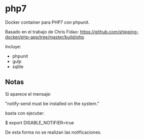 # php7
Docker container para PHP7 con phpunit.

Basado en el trabajo de Chris Fidao:
https://github.com/shipping-docker/php-app/tree/master/build/php

Incluye:

* phpunit
* gulp
* sqlite

## Notas

Si aparece el mensaje:

"notify-send must be installed on the system."

basta con ejecutar:

$ export DISABLE_NOTIFIER=true

De esta forma no se realizan las notificaciones.
